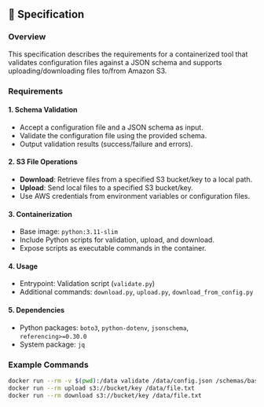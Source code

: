 ## 📝 Specification

### Overview
This specification describes the requirements for a containerized tool that validates configuration files against a JSON schema and supports uploading/downloading files to/from Amazon S3.

### Requirements

#### 1. Schema Validation
- Accept a configuration file and a JSON schema as input.
- Validate the configuration file using the provided schema.
- Output validation results (success/failure and errors).

#### 2. S3 File Operations
- **Download**: Retrieve files from a specified S3 bucket/key to a local path.
- **Upload**: Send local files to a specified S3 bucket/key.
- Use AWS credentials from environment variables or configuration files.

#### 3. Containerization
- Base image: `python:3.11-slim`
- Include Python scripts for validation, upload, and download.
- Expose scripts as executable commands in the container.

#### 4. Usage
- Entrypoint: Validation script (`validate.py`)
- Additional commands: `download.py`, `upload.py`, `download_from_config.py`

#### 5. Dependencies
- Python packages: `boto3`, `python-dotenv`, `jsonschema`, `referencing>=0.30.0`
- System package: `jq`

### Example Commands
```bash
docker run --rm -v $(pwd):/data validate /data/config.json /schemas/base_schema.json
docker run --rm upload s3://bucket/key /data/file.txt
docker run --rm download s3://bucket/key /data/file.txt
```